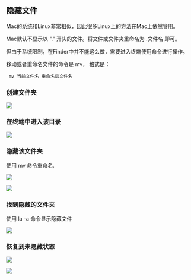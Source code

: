 ## 隐藏文件

Mac的系统和Linux非常相似，因此很多Linux上的方法在Mac上依然管用。

Mac默认不显示以 "." 开头的文件。将文件或文件夹重命名为 .文件名 即可。

但由于系统限制，在Finder中并不能这么做，需要进入终端使用命令进行操作。

移动或者重命名文件的命令是 mv， 格式是：

```
 mv 当前文件名 重命名后文件名
```

### 创建文件夹

![](http://ww3.sinaimg.cn/large/005Xtdi2jw1f45f3uy10nj30fc093gm5.jpg)

### 在终端中进入该目录

![](http://ww1.sinaimg.cn/large/005Xtdi2jw1f45f45xn4ej30fg0akaao.jpg)

### 隐藏该文件夹
使用 mv 命令重命名.

![](http://ww4.sinaimg.cn/large/005Xtdi2jw1f45fd94kkej30fg0ak3ze.jpg)

![](http://ww3.sinaimg.cn/large/005Xtdi2jw1f45fe7nxq3j30fc093jrs.jpg)

### 找到隐藏的文件夹

使用 la -a 命令显示隐藏文件

![](http://ww4.sinaimg.cn/large/005Xtdi2jw1f45fg208m1j30fg0akjsl.jpg)

### 恢复到未隐藏状态

![](http://ww4.sinaimg.cn/large/005Xtdi2jw1f45fgb1k7nj30fg0ak75m.jpg)

![](http://ww2.sinaimg.cn/large/005Xtdi2jw1f45fgkrcatj30fc093jrv.jpg)
